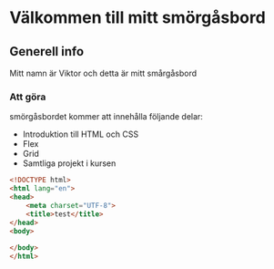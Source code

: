 # Välkommen till mitt smörgåsbord
## Generell info
Mitt namn är Viktor och detta är mitt smårgåsbord


### Att göra
smörgåsbordet kommer att innehålla följande delar: 
* Introduktion till HTML och CSS
* Flex
* Grid
* Samtliga projekt i kursen

``` html
<!DOCTYPE html>
<html lang="en">
<head>
    <meta charset="UTF-8">
    <title>test</title>
</head>
<body>
    
</body>
</html>

```